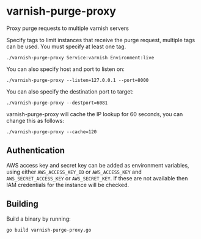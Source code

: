 varnish-purge-proxy
===================

Proxy purge requests to multiple varnish servers

Specify tags to limit instances that receive the purge request, multiple tags can be used. You must specify at least one tag.

`./varnish-purge-proxy Service:varnish Environment:live`

You can also specify host and port to listen on:

`./varnish-purge-proxy --listen=127.0.0.1 --port=8000`

You can also specify the destination port to target:

`./varnish-purge-proxy --destport=6081`

varnish-purge-proxy will cache the IP lookup for 60 seconds, you can change this as follows:

`./varnish-purge-proxy --cache=120`

Authentication
--------------

AWS access key and secret key can be added as environment variables, using either `AWS_ACCESS_KEY_ID` or `AWS_ACCESS_KEY` and `AWS_SECRET_ACCESS_KEY` or `AWS_SECRET_KEY`.  If these are not available then IAM credentials for the instance will be checked.

Building
--------

Build a binary by running:

`go build varnish-purge-proxy.go`
